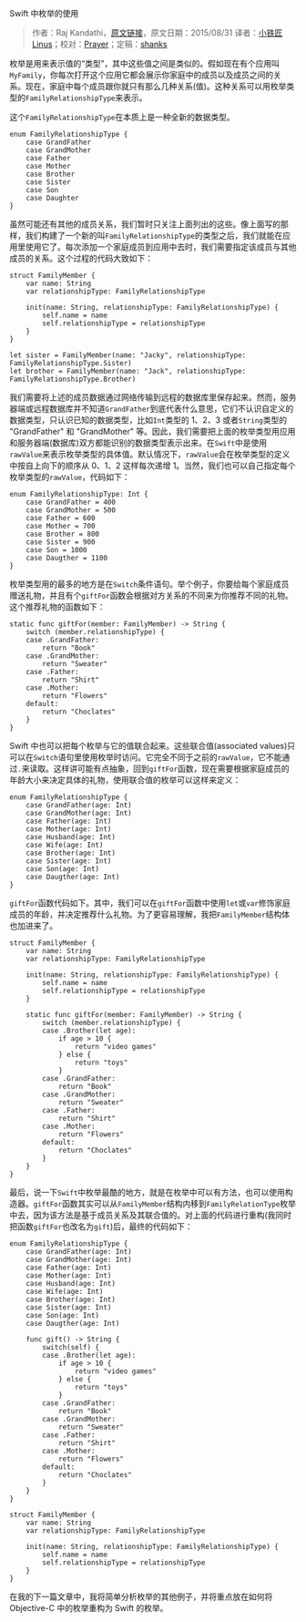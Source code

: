 Swift 中枚举的使用

> 作者：Raj Kandathi，[原文链接](http://rajkandathi.com/understanding-enums-using-swift/)，原文日期：2015/08/31
> 译者：[小铁匠Linus](http://weibo.com/linusling)；校对：[Prayer](http://www.futantan.com)；定稿：[shanks](http://codebuild.me/)
  








枚举是用来表示值的“类型”，其中这些值之间是类似的。假如现在有个应用叫`MyFamily`，你每次打开这个应用它都会展示你家庭中的成员以及成员之间的关系。现在，家庭中每个成员跟你就只有那么几种关系(值)。这种关系可以用枚举类型的`FamilyRelationshipType`来表示。

这个`FamilyRelationshipType`在本质上是一种全新的数据类型。



    
    enum FamilyRelationshipType {
        case GrandFather
        case GrandMother
        case Father
        case Mother
        case Brother
        case Sister
        case Son
        case Daughter
    }

虽然可能还有其他的成员关系，我们暂时只关注上面列出的这些。像上面写的那样，我们构建了一个新的叫`FamilyRelationshipType`的类型之后，我们就能在应用里使用它了。每次添加一个家庭成员到应用中去时，我们需要指定该成员与其他成员的关系。这个过程的代码大致如下：

    
    struct FamilyMember {
        var name: String
        var relationshipType: FamilyRelationshipType
       
        init(name: String, relationshipType: FamilyRelationshipType) {
            self.name = name
            self.relationshipType = relationshipType
        }
    }
    
    let sister = FamilyMember(name: "Jacky", relationshipType: FamilyRelationshipType.Sister)
    let brother = FamilyMember(name: "Jack", relationshipType: FamilyRelationshipType.Brother)

我们需要将上述的成员数据通过网络传输到远程的数据库里保存起来。然而，服务器端或远程数据库并不知道`GrandFather`到底代表什么意思，它们不认识自定义的数据类型，只认识已知的数据类型，比如`Int`类型的 1、2、3 或者`String`类型的 "GrandFather" 和 "GrandMother" 等。因此，我们需要把上面的枚举类型用应用和服务器端(数据库)双方都能识别的数据类型表示出来。在`Swift`中是使用`rawValue`来表示枚举类型的具体值。默认情况下，`rawValue`会在枚举类型的定义中按自上向下的顺序从 0、1、2 这样每次递增 1。当然，我们也可以自己指定每个枚举类型的`rawValue`，代码如下：

    
    enum FamilyRelationshipType: Int {
        case GrandFather = 400
        case GrandMother = 500
        case Father = 600
        case Mother = 700
        case Brother = 800
        case Sister = 900
        case Son = 1000
        case Daugther = 1100
    }

枚举类型用的最多的地方是在`Switch`条件语句。举个例子，你要给每个家庭成员赠送礼物，并且有个`giftFor`函数会根据对方关系的不同来为你推荐不同的礼物。这个推荐礼物的函数如下：

    
    static func giftFor(member: FamilyMember) -> String {
        switch (member.relationshipType) {
        case .GrandFather:
            return "Book"
        case .GrandMother:
            return "Sweater"
        case .Father:
            return "Shirt"
        case .Mother:
            return "Flowers"
        default:
            return "Choclates"
        }
    }

Swift 中也可以把每个枚举与它的值联合起来。这些联合值(associated values)只可以在`Switch`语句里使用枚举时访问。它完全不同于之前的`rawValue`，它不能通过`.`来读取。这样讲可能有点抽象，回到`giftFor`函数，现在需要根据家庭成员的年龄大小来决定具体的礼物，使用联合值的枚举可以这样来定义：

    
    enum FamilyRelationshipType {
        case GrandFather(age: Int)
        case GrandMother(age: Int)
        case Father(age: Int)
        case Mother(age: Int)
        case Husband(age: Int)
        case Wife(age: Int)
        case Brother(age: Int)
        case Sister(age: Int)
        case Son(age: Int)
        case Daugther(age: Int)
    }

`giftFor`函数代码如下。其中，我们可以在`giftFor`函数中使用`let`或`var`修饰家庭成员的年龄，并决定推荐什么礼物。为了更容易理解，我把`FamilyMember`结构体也加进来了。

    
    struct FamilyMember {
        var name: String
        var relationshipType: FamilyRelationshipType
       
        init(name: String, relationshipType: FamilyRelationshipType) {
            self.name = name
            self.relationshipType = relationshipType
        }
       
        static func giftFor(member: FamilyMember) -> String {
            switch (member.relationshipType) {
            case .Brother(let age):
                if age > 10 {
                    return "video games"
                } else {
                    return "toys"
                }
            case .GrandFather:
                return "Book"
            case .GrandMother:
                return "Sweater"
            case .Father:
                return "Shirt"
            case .Mother:
                return "Flowers"
            default:
                return "Choclates"
            }
        }
    }

最后，说一下`Swift`中枚举最酷的地方，就是在枚举中可以有方法，也可以使用构造器。`giftFor`函数其实可以从`FamilyMember`结构内移到`FamilyRelationType`枚举中去，因为该方法是基于成员关系及其联合值的。对上面的代码进行重构(我同时把函数`giftFor`也改名为`gift`)后，最终的代码如下：

    
    enum FamilyRelationshipType {
        case GrandFather(age: Int)
        case GrandMother(age: Int)
        case Father(age: Int)
        case Mother(age: Int)
        case Husband(age: Int)
        case Wife(age: Int)
        case Brother(age: Int)
        case Sister(age: Int)
        case Son(age: Int)
        case Daugther(age: Int)
       
        func gift() -> String {
            switch(self) {
            case .Brother(let age):
                if age > 10 {
                    return "video games"
                } else {
                    return "toys"
                }
            case .GrandFather:
                return "Book"
            case .GrandMother:
                return "Sweater"
            case .Father:
                return "Shirt"
            case .Mother:
                return "Flowers"
            default:
                return "Choclates"
            }
        }
    }
    
    struct FamilyMember {
        var name: String
        var relationshipType: FamilyRelationshipType
       
        init(name: String, relationshipType: FamilyRelationshipType) {
            self.name = name
            self.relationshipType = relationshipType
        }
    }

在我的下一篇文章中，我将简单分析枚举的其他例子，并将重点放在如何将 Objective-C 中的枚举重构为 Swift 的枚举。
